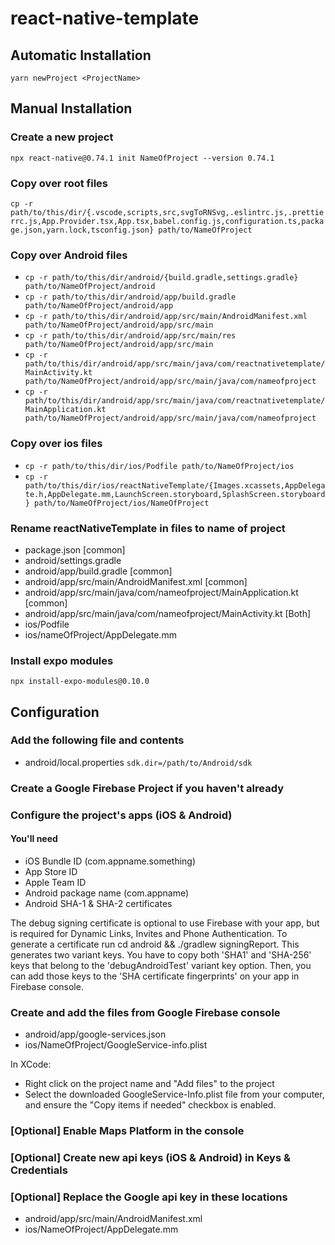 # react-native-template

## Automatic Installation

`yarn newProject <ProjectName>`

## Manual Installation

### Create a new project

`npx react-native@0.74.1 init NameOfProject --version 0.74.1`

### Copy over root files

`cp -r path/to/this/dir/{.vscode,scripts,src,svgToRNSvg,.eslintrc.js,.prettierrc.js,App.Provider.tsx,App.tsx,babel.config.js,configuration.ts,package.json,yarn.lock,tsconfig.json} path/to/NameOfProject`

### Copy over Android files

- `cp -r path/to/this/dir/android/{build.gradle,settings.gradle} path/to/NameOfProject/android`
- `cp -r path/to/this/dir/android/app/build.gradle path/to/NameOfProject/android/app`
- `cp -r path/to/this/dir/android/app/src/main/AndroidManifest.xml path/to/NameOfProject/android/app/src/main`
- `cp -r path/to/this/dir/android/app/src/main/res path/to/NameOfProject/android/app/src/main`
- `cp -r path/to/this/dir/android/app/src/main/java/com/reactnativetemplate/MainActivity.kt path/to/NameOfProject/android/app/src/main/java/com/nameofproject`
- `cp -r path/to/this/dir/android/app/src/main/java/com/reactnativetemplate/MainApplication.kt path/to/NameOfProject/android/app/src/main/java/com/nameofproject`

### Copy over ios files

- `cp -r path/to/this/dir/ios/Podfile path/to/NameOfProject/ios`
- `cp -r path/to/this/dir/ios/reactNativeTemplate/{Images.xcassets,AppDelegate.h,AppDelegate.mm,LaunchScreen.storyboard,SplashScreen.storyboard} path/to/NameOfProject/ios/NameOfProject`

### Rename reactNativeTemplate in files to name of project

- package.json [common]
- android/settings.gradle
- android/app/build.gradle [common]
- android/app/src/main/AndroidManifest.xml [common]
- android/app/src/main/java/com/nameofproject/MainApplication.kt [common]
- android/app/src/main/java/com/nameofproject/MainActivity.kt [Both]
- ios/Podfile
- ios/nameOfProject/AppDelegate.mm

### Install expo modules

`npx install-expo-modules@0.10.0`

## Configuration

### Add the following file and contents

- android/local.properties
  `sdk.dir=/path/to/Android/sdk`

### Create a Google Firebase Project if you haven't already

### Configure the project's apps (iOS & Android)

#### You'll need

- iOS Bundle ID (com.appname.something)
- App Store ID
- Apple Team ID
- Android package name (com.appname)
- Android SHA-1 & SHA-2 certificates

The debug signing certificate is optional to use Firebase with your app, but is required for Dynamic Links, Invites and Phone Authentication. To generate a certificate run cd android && ./gradlew signingReport. This generates two variant keys. You have to copy both 'SHA1' and 'SHA-256' keys that belong to the 'debugAndroidTest' variant key option. Then, you can add those keys to the 'SHA certificate fingerprints' on your app in Firebase console.

### Create and add the files from Google Firebase console

- android/app/google-services.json
- ios/NameOfProject/GoogleService-info.plist

In XCode:

- Right click on the project name and "Add files" to the project
- Select the downloaded GoogleService-Info.plist file from your computer, and ensure the "Copy items if needed" checkbox is enabled.

### [Optional] Enable Maps Platform in the console

### [Optional] Create new api keys (iOS & Android) in Keys & Credentials

### [Optional] Replace the Google api key in these locations

- android/app/src/main/AndroidManifest.xml
- ios/NameOfProject/AppDelegate.mm
